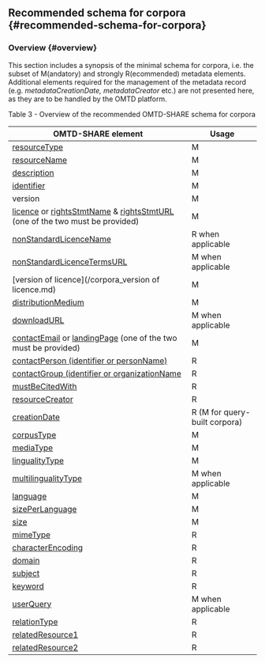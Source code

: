 ## ​Recommended schema for corpora {#recommended-schema-for-corpora}

### Overview {#overview}

This section includes a synopsis of the minimal schema for corpora, i.e. the subset of M(andatory) and strongly R(ecommended) metadata elements. Additional elements required for the management of the metadata record (e.g. _metadataCreationDate, metadataCreator_ etc.) are not presented here, as they are to be handled by the OMTD platform.

Table 3 - Overview of the recommended OMTD-SHARE schema for corpora

| OMTD-SHARE element | Usage |
| --- | --- |
| [resourceType](/corpora_resourceType.md) | Μ |
| [resourceName](/corpora_resourceName.md) | Μ |
| [description](/corpora_description.md) | Μ |
| [identifier](/corpora_identifier.md) | Μ |
| version | M |
| [licence](/corpora_licence.md) or [rightsStmtName](/corpora_rightsStmtName.md) & [rightsStmtURL](/corpora_rightsStmtURL.md) \(one of the two must be provided\) | Μ |
| [nonStandardLicenceName](/corpora_nonStandardLicenceName.md) | R when applicable |
| [nonStandardLicenceTermsURL](/corpora_nonStandardLicenceTermsURL.md) | Μ when applicable |
| [version of licence](/corpora_version of licence.md) | Μ |
| [distributionMedium](/corpora_distributionMedium.md) | Μ |
| [downloadURL](/corpora_downloadURL.md) | Μ when applicable |
| [contactEmail](/corpora_contactEmail.md) or [landingPage](/corpora_landingPage.md) \(one of the two must be provided\) | Μ |
| [contactPerson (identifier or personName)](/corpora_contactPerson.md) | R |
| [contactGroup (identifier or organizationName](/corpora_contactGroup.md) | R |
| [mustBeCitedWith](/corpora_mustBeCitedWith.md) | R |
| [resourceCreator](/corpora_resourceCreator.md) | R |
| [creationDate](/corpora_creationDate.md) | R \(M for query-built corpora\) |
| [corpusType](/corpora_corpusType.md) | Μ |
| [mediaType](/corpora_mediaType.md) | Μ |
| [lingualityType](/corpora_lingualityType.md) | Μ |
| [multilingualityType](/corpora_multilingualityType.md) | Μ when applicable |
| [language](/corpora_language.md) | Μ |
| [sizePerLanguage](/corpora_sizePerLanguage.md) | Μ |
| [size](/corpora_size.md) | Μ |
| [mimeType](/corpora_mimeType.md) | R |
| [characterEncoding](/corpora_characterEncoding.md) | R |
| [domain](/corpora_domain.md) | R |
| [subject](/corpora_subject.md) | R |
| [keyword](/corpora_keyword.md) | R |
| [userQuery](/corpora_userQuery.md) | Μ when applicable |
| [relationType](/corpora_relationType.md) | R |
| [relatedResource1](/corpora_relatedResource1.md) | R |
| [relatedResource2](/corpora_relatedResource2.md) | R |
